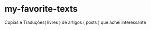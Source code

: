 my-favorite-texts
=================

Copias e Traduções( livres ) de artigos ( posts ) que achei interessante 
